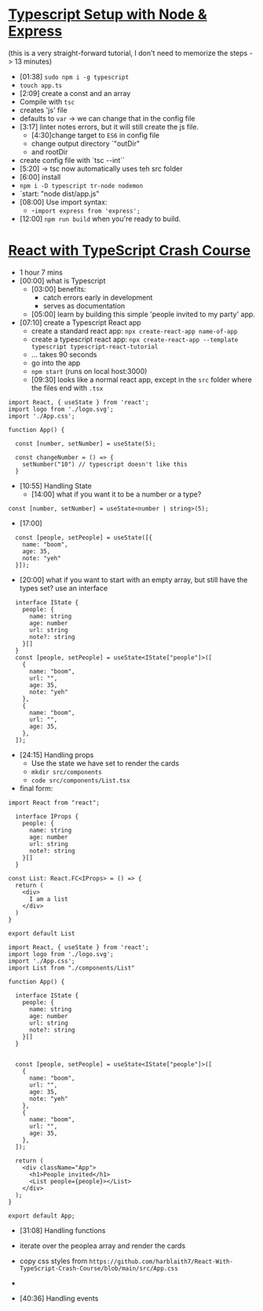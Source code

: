 # [Typescript Setup with Node & Express](https://www.youtube.com/watch?v=zRo2tvQpus8)
(this is a very straight-forward tutorial, I don't need to memorize the steps -> 13 minutes)
- [01:38] `sudo npm i -g typescript`
- `touch app.ts`
- [2:09] create a const and an array
- Compile with `tsc`
- creates 'js' file
- defaults to `var` -> we can change that in the config file
- [3:17] linter notes errors, but it will still create the js file.
  -  [4:30]change target to `ES6` in config file
  -  change output directory `"outDir"
  -  and rootDir
- create config file with `tsc --int``
- [5:20] -> tsc now automatically uses teh src folder
- [6:00] install
- `npm i -D typescript tr-node nodemon`
- `start: "node dist/app.js"
- [08:00] Use import syntax:
  - -`import express from 'express';`
- [12:00] `npm run build` when you're ready to build.

# [React with TypeScript Crash Course](https://www.youtube.com/watch?v=jrKcJxF0lAU)

- 1 hour 7 mins
- [00:00] what is Typescript
  - [03:00] benefits:
    - catch errors early in development
    - serves as documentation
  - [05:00] learn by building this simple 'people invited to my party' app.
- [07:10] create a Typescript React app
  - create a standard react app: `npx create-react-app name-of-app`
  - create a typescript react app: `npx create-react-app --template typescript typescript-react-tutorial`
  - ... takes 90 seconds
  - go into the app
  - `npm start` (runs on local host:3000)
  - [09:30] looks like a normal react app, except in the `src` folder where the files end with `.tsx`

```App.tsx
import React, { useState } from 'react';
import logo from './logo.svg';
import './App.css';

function App() {

  const [number, setNumber] = useState(5);

  const changeNumber = () => {
    setNumber("10") // typescript doesn't like this
  }
```

- [10:55] Handling State
  - [14:00] what if you want it to be a number or a type?

`const [number, setNumber] = useState<number | string>(5);`
  - [17:00]
```
  const [people, setPeople] = useState([{
    name: "boom",
    age: 35,
    note: "yeh"
  }]);
```
  - [20:00] what if you want to start with an empty array, but still have the types set?  use an interface
```
  interface IState {
    people: {
      name: string
      age: number
      url: string
      note?: string
    }[]
  }
  const [people, setPeople] = useState<IState["people"]>([
    {
      name: "boom",
      url: "",
      age: 35,
      note: "yeh"
    },
    {
      name: "boom",
      url: "",
      age: 35,
    },
  ]);
```

- [24:15] Handling props
  - Use the state we have set to render the cards
  - `mkdir src/components`
  - `code src/components/List.tsx`
- final form:

```List.tsx
import React from "react";

  interface IProps {
    people: {
      name: string
      age: number
      url: string
      note?: string
    }[]
  }

const List: React.FC<IProps> = () => {
  return (
    <div>
      I am a list
    </div>
  )
}

export default List
```

```App.tsx
import React, { useState } from 'react';
import logo from './logo.svg';
import './App.css';
import List from "./components/List"

function App() {

  interface IState {
    people: {
      name: string
      age: number
      url: string
      note?: string
    }[]
  }


  const [people, setPeople] = useState<IState["people"]>([
    {
      name: "boom",
      url: "",
      age: 35,
      note: "yeh"
    },
    {
      name: "boom",
      url: "",
      age: 35,
    },
  ]);

  return (
    <div className="App">
      <h1>People invited</h1>
      <List people={people}></List>
    </div>
  );
}

export default App;
```
- [31:08] Handling functions

- iterate over the peoplea array and render the cards
- copy css styles from `https://github.com/harblaith7/React-With-TypeScript-Crash-Course/blob/main/src/App.css`
- 

- [40:36] Handling events
